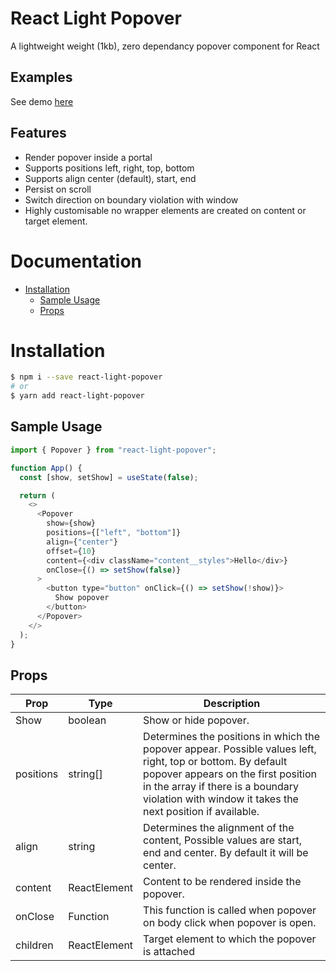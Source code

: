 # React Light Popover

A lightweight weight (1kb), zero dependancy popover component for React

## Examples

See demo [here](https://codesandbox.io/s/react-light-popover-demo-reze2)

## Features

- Render popover inside a portal
- Supports positions left, right, top, bottom
- Supports align center (default), start, end
- Persist on scroll
- Switch direction on boundary violation with window
- Highly customisable no wrapper elements are created on content or target element.

# Documentation

- [Installation](#installation)
  - [Sample Usage](#sample-usage)
  - [Props](#props)

# Installation

```bash
$ npm i --save react-light-popover
# or
$ yarn add react-light-popover
```

## Sample Usage

```javascript
import { Popover } from "react-light-popover";

function App() {
  const [show, setShow] = useState(false);

  return (
    <>
      <Popover
        show={show}
        positions={["left", "bottom"]}
        align={"center"}
        offset={10}
        content={<div className="content__styles">Hello</div>}
        onClose={() => setShow(false)}
      >
        <button type="button" onClick={() => setShow(!show)}>
          Show popover
        </button>
      </Popover>
    </>
  );
}
```

## Props
| Prop  | Type | Description |
| ------------- | ------------- | ------------- |
| Show  | boolean  | Show or hide popover.  |
| positions  | string[]  | Determines the positions in which the popover appear. Possible values left, right, top or bottom. By default popover appears on the first position in the array if there is a boundary violation with window it takes the next position if available. |
| align  | string  | Determines the alignment of the content, Possible values are start, end and center. By default it will be center. |
| content  | ReactElement  | Content to be rendered inside the popover. |
| onClose  | Function  | This function is called when popover on body click when popover is open.  |
| children  | ReactElement  | Target element to which the popover is attached |